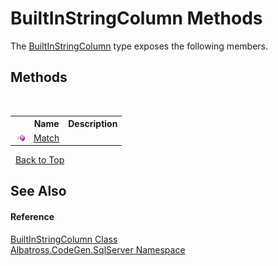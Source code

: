 # BuiltInStringColumn Methods
 

The <a href="E2608997">BuiltInStringColumn</a> type exposes the following members.


## Methods
&nbsp;<table><tr><th></th><th>Name</th><th>Description</th></tr><tr><td>![Public method](media/pubmethod.gif "Public method")</td><td><a href="3CDC2CF6">Match</a></td><td /></tr></table>&nbsp;
<a href="#builtinstringcolumn-methods">Back to Top</a>

## See Also


#### Reference
<a href="E2608997">BuiltInStringColumn Class</a><br /><a href="9727DDEC">Albatross.CodeGen.SqlServer Namespace</a><br />